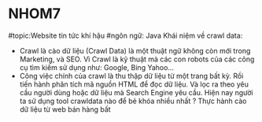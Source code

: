 # NHOM7
#topic:Website tin tức khí hậu
#ngôn ngữ: Java
Khái niệm về crawl data:
- Crawl là cào dữ liệu (Crawl Data) là một thuật ngữ không còn mới trong Marketing, và SEO. Vì Crawl là kỹ thuật mà các con robots của các công cụ tìm kiếm sử dụng như: Google, Bing Yahoo…
- Công việc chính của crawl là thu thập dữ liệu từ một trang bất kỳ. Rồi tiến hành phân tích mã nguồn HTML để đọc dữ liệu. Và lọc ra theo yêu cầu người dùng hoặc dữ liệu mà Search Engine yêu cầu.
Hiện nay người ta sử dụng tool crawldata nào để bẻ khóa nhiều nhất ?
Thực hành cào dữ liệu từ web bán hàng bất 
